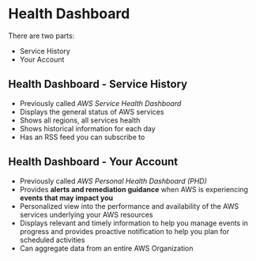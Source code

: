 # Health Dashboard

There are two parts: 
- Service History
- Your Account

## Health Dashboard - Service History

- Previously called *AWS Service Health Dashboard*
- Displays the general status of AWS services
- Shows all regions, all services health
- Shows historical information for each day
- Has an RSS feed you can subscribe to

## Health Dashboard - Your Account

- Previously called *AWS Personal Health Dashboard (PHD)* 
- Provides **alerts and remediation guidance** when AWS is experiencing **events that may impact you**
- Personalized view into the performance and availability of the AWS services underlying your AWS resources
- Displays relevant and timely information to help you manage events in progress and provides proactive notification to help you plan for scheduled activities
- Can aggregate data from an entire AWS Organization